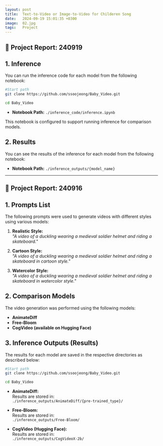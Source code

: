 ```yaml
---
layout: post
title:  Text-to-Video or Image-to-Video for Childeren Song
date:   2024-09-19 15:01:35 +0300
image:  02.jpg
tags:   Project
---
```


## &#x1F4E2; Project Report: 240919
## 1. Inference

You can run the inference code for each model from the following notebook:

```bash
#Start path
git clone https://github.com/ssoojeong/Baby_Video.git

cd Baby_Video
```

- **Notebook Path:** `./inference_code/inference.ipynb`

This notebook is configured to support running inference for comparison models. 

## 2. Results

You can see the results of the inference for each model from the following notebook:

- **Notebook Path:** `./inference_outputs/{model_name}`

---

## &#x1F4E2; Project Report: 240916

## 1. Prompts List

The following prompts were used to generate videos with different styles using various models:

1. **Realistic Style:**  
   *"A video of a duckling wearing a medieval soldier helmet and riding a skateboard."*

2. **Cartoon Style:**  
   *"A video of a duckling wearing a medieval soldier helmet and riding a skateboard in cartoon style."*

3. **Watercolor Style:**  
   *"A video of a duckling wearing a medieval soldier helmet and riding a skateboard in watercolor style."*

## 2. Comparison Models

The video generation was performed using the following models:

- **AnimateDiff**  
- **Free-Bloom**
- **CogVideo (available on Hugging Face)**  

## 3. Inference Outputs (Results)

The results for each model are saved in the respective directories as described below:

```bash
#Start path
git clone https://github.com/ssoojeong/Baby_Video.git

cd Baby_Video
```

- **AnimateDiff:**  
  Results are stored in:  
  `./inference_outputs/AnimateDiff/{pre-trained_type}/`

- **Free-Bloom:**  
  Results are stored in:  
  `./inference_outputs/Free-Bloom/`

- **CogVideo (Hugging Face):**  
  Results are stored in:  
  `./inference_outputs/CogVideoX-2b/`
